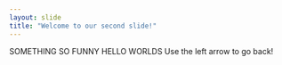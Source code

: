 ```yaml
---
layout: slide
title: "Welcome to our second slide!"
---
```

SOMETHING SO FUNNY HELLO WORLDS
Use the left arrow to go back!
